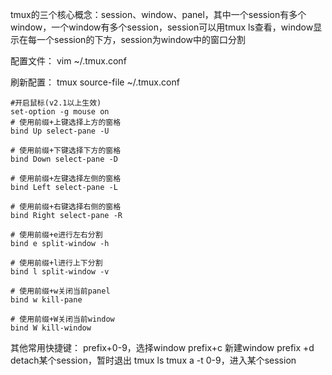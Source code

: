 tmux的三个核心概念：session、window、panel，其中一个session有多个window，一个window有多个session，session可以用tmux ls查看，window显示在每一个session的下方，session为window中的窗口分割


配置文件：
vim ~/.tmux.conf

刷新配置：
tmux source-file ~/.tmux.conf

```
#开启鼠标(v2.1以上生效)
set-option -g mouse on
# 使用前缀+上键选择上方的窗格
bind Up select-pane -U

# 使用前缀+下键选择下方的窗格
bind Down select-pane -D

# 使用前缀+左键选择左侧的窗格
bind Left select-pane -L

# 使用前缀+右键选择右侧的窗格
bind Right select-pane -R

# 使用前缀+e进行左右分割
bind e split-window -h

# 使用前缀+l进行上下分割
bind l split-window -v

# 使用前缀+w关闭当前panel
bind w kill-pane

# 使用前缀+W关闭当前window
bind W kill-window
```

其他常用快捷键：
prefix+0-9，选择window
prefix+c 新建window
prefix +d detach某个session，暂时退出
tmux ls
tmux a -t 0-9，进入某个session
